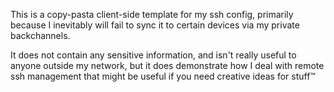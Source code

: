 This is a copy-pasta client-side template for my ssh config, primarily because I inevitably will fail to sync it to certain devices via my private backchannels.

It does not contain any sensitive information, and isn't really useful to anyone outside my network, but it does demonstrate how I deal with remote ssh management that might be useful if you need creative ideas for stuff:tm:
